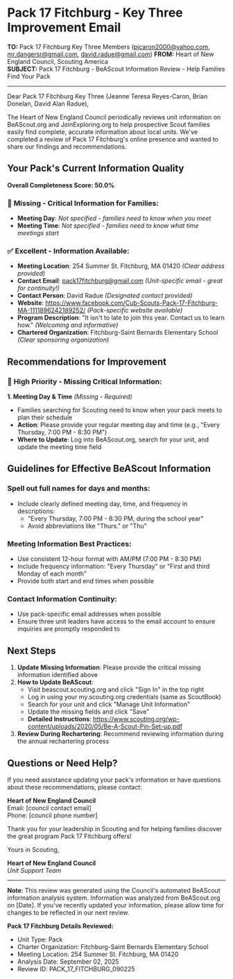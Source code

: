 # Pack 17 Fitchburg - Key Three Improvement Email

**TO:** Pack 17 Fitchburg Key Three Members (pjcaron2000@yahoo.com, mr.dangersr@gmail.com, david.radue@gmail.com)
**FROM:** Heart of New England Council, Scouting America  
**SUBJECT:** Pack 17 Fitchburg - BeAScout Information Review - Help Families Find Your Pack  

---

Dear Pack 17 Fitchburg Key Three (Jeanne Teresa Reyes-Caron, Brian Donelan, David Alan Radue),

The Heart of New England Council periodically reviews unit information on BeAScout.org and JoinExploring.org to help prospective Scout families easily find complete, accurate information about local units. We've completed a review of Pack 17 Fitchburg's online presence and wanted to share our findings and recommendations.

## Your Pack's Current Information Quality

**Overall Completeness Score: 50.0%**

### 🔴 **Missing - Critical Information for Families:**
- **Meeting Day**: *Not specified - families need to know when you meet*
- **Meeting Time**: *Not specified - families need to know what time meetings start*

### ✅ **Excellent - Information Available:**
- **Meeting Location**: 254 Summer St. Fitchburg, MA 01420 *(Clear address provided)*
- **Contact Email**: pack17fitchburg@gmail.com *(Unit-specific email - great for continuity!)*
- **Contact Person**: David Radue *(Designated contact provided)*
- **Website**: https://www.facebook.com/Cub-Scouts-Pack-17-Fitchburg-MA-1111896242189252/ *(Pack-specific website available)*
- **Program Description**: "It isn't to late to join this year. Contact us to learn how." *(Welcoming and informative)*
- **Chartered Organization**: Fitchburg-Saint Bernards Elementary School *(Clear sponsoring organization)*

## Recommendations for Improvement

### 🔴 **High Priority - Missing Critical Information:**

**1. Meeting Day & Time** *(Missing - Required)*
- Families searching for Scouting need to know when your pack meets to plan their schedule
- **Action**: Please provide your regular meeting day and time (e.g., "Every Thursday, 7:00 PM - 8:30 PM")
- **Where to Update**: Log into BeAScout.org, search for your unit, and update the meeting time field


## Guidelines for Effective BeAScout Information

### **Spell out full names for days and months:**
- Include clearly defined meeting day, time, and frequency in descriptions:
  - "Every Thursday, 7:00 PM - 8:30 PM, during the school year"
  - Avoid abbreviations like "Thurs." or "Thu"

### **Meeting Information Best Practices:**
- Use consistent 12-hour format with AM/PM (7:00 PM - 8:30 PM)
- Include frequency information: "Every Thursday" or "First and third Monday of each month"
- Provide both start and end times when possible

### **Contact Information Continuity:**
- Use pack-specific email addresses when possible
- Ensure three unit leaders have access to the email account to ensure inquiries are promptly responded to

## Next Steps

1. **Update Missing Information**: Please provide the critical missing information identified above
2. **How to Update BeAScout**: 
   - Visit beascout.scouting.org and click "Sign In" in the top right
   - Log in using your my.scouting.org credentials (same as ScoutBook)
   - Search for your unit and click "Manage Unit Information"
   - Update the missing fields and click "Save"
   - **Detailed Instructions**: https://www.scouting.org/wp-content/uploads/2020/05/Be-A-Scout-Pin-Set-up.pdf
3. **Review During Rechartering**: Recommend reviewing information during the annual rechartering process

## Questions or Need Help?

If you need assistance updating your pack's information or have questions about these recommendations, please contact:

**Heart of New England Council**  
Email: [council contact email]  
Phone: [council phone number]

Thank you for your leadership in Scouting and for helping families discover the great program Pack 17 Fitchburg offers!

Yours in Scouting,

**Heart of New England Council**  
*Unit Support Team*

---

**Note**: This review was generated using the Council's automated BeAScout information analysis system. Information was analyzed from BeAScout.org on [Date]. If you've recently updated your information, please allow time for changes to be reflected in our next review.

**Pack 17 Fitchburg Details Reviewed:**
- Unit Type: Pack
- Charter Organization: Fitchburg-Saint Bernards Elementary School  
- Meeting Location: 254 Summer St. Fitchburg, MA 01420
- Analysis Date: September 02, 2025
- Review ID: PACK_17_FITCHBURG_090225